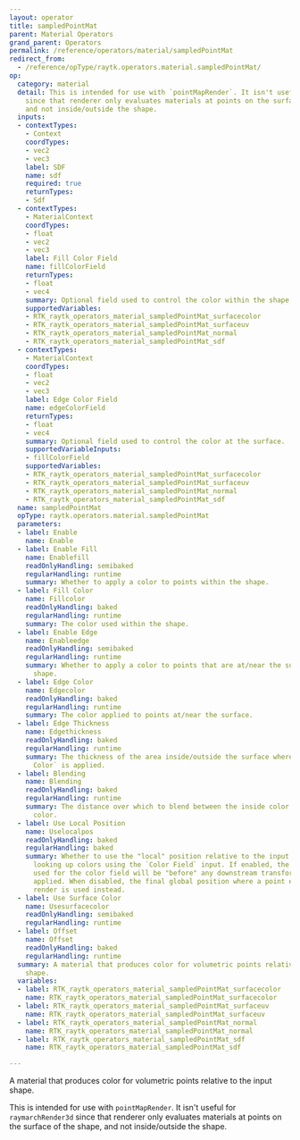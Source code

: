 ```yaml
---
layout: operator
title: sampledPointMat
parent: Material Operators
grand_parent: Operators
permalink: /reference/operators/material/sampledPointMat
redirect_from:
  - /reference/opType/raytk.operators.material.sampledPointMat/
op:
  category: material
  detail: This is intended for use with `pointMapRender`. It isn't useful for `raymarchRender3d`
    since that renderer only evaluates materials at points on the surface of the shape,
    and not inside/outside the shape.
  inputs:
  - contextTypes:
    - Context
    coordTypes:
    - vec2
    - vec3
    label: SDF
    name: sdf
    required: true
    returnTypes:
    - Sdf
  - contextTypes:
    - MaterialContext
    coordTypes:
    - float
    - vec2
    - vec3
    label: Fill Color Field
    name: fillColorField
    returnTypes:
    - float
    - vec4
    summary: Optional field used to control the color within the shape.
    supportedVariables:
    - RTK_raytk_operators_material_sampledPointMat_surfacecolor
    - RTK_raytk_operators_material_sampledPointMat_surfaceuv
    - RTK_raytk_operators_material_sampledPointMat_normal
    - RTK_raytk_operators_material_sampledPointMat_sdf
  - contextTypes:
    - MaterialContext
    coordTypes:
    - float
    - vec2
    - vec3
    label: Edge Color Field
    name: edgeColorField
    returnTypes:
    - float
    - vec4
    summary: Optional field used to control the color at the surface.
    supportedVariableInputs:
    - fillColorField
    supportedVariables:
    - RTK_raytk_operators_material_sampledPointMat_surfacecolor
    - RTK_raytk_operators_material_sampledPointMat_surfaceuv
    - RTK_raytk_operators_material_sampledPointMat_normal
    - RTK_raytk_operators_material_sampledPointMat_sdf
  name: sampledPointMat
  opType: raytk.operators.material.sampledPointMat
  parameters:
  - label: Enable
    name: Enable
  - label: Enable Fill
    name: Enablefill
    readOnlyHandling: semibaked
    regularHandling: runtime
    summary: Whether to apply a color to points within the shape.
  - label: Fill Color
    name: Fillcolor
    readOnlyHandling: baked
    regularHandling: runtime
    summary: The color used within the shape.
  - label: Enable Edge
    name: Enableedge
    readOnlyHandling: semibaked
    regularHandling: runtime
    summary: Whether to apply a color to points that are at/near the surface of the
      shape.
  - label: Edge Color
    name: Edgecolor
    readOnlyHandling: baked
    regularHandling: runtime
    summary: The color applied to points at/near the surface.
  - label: Edge Thickness
    name: Edgethickness
    readOnlyHandling: baked
    regularHandling: runtime
    summary: The thickness of the area inside/outside the surface where the `Edge
      Color` is applied.
  - label: Blending
    name: Blending
    readOnlyHandling: baked
    regularHandling: runtime
    summary: The distance over which to blend between the inside color and the edge
      color.
  - label: Use Local Position
    name: Uselocalpos
    readOnlyHandling: baked
    regularHandling: baked
    summary: Whether to use the "local" position relative to the input shape when
      looking up colors using the `Color Field` input. If enabled, the coordinates
      used for the color field will be "before" any downstream transformations are
      applied. When disabled, the final global position where a point ends up in the
      render is used instead.
  - label: Use Surface Color
    name: Usesurfacecolor
    readOnlyHandling: semibaked
    regularHandling: runtime
  - label: Offset
    name: Offset
    readOnlyHandling: baked
    regularHandling: runtime
  summary: A material that produces color for volumetric points relative to the input
    shape.
  variables:
  - label: RTK_raytk_operators_material_sampledPointMat_surfacecolor
    name: RTK_raytk_operators_material_sampledPointMat_surfacecolor
  - label: RTK_raytk_operators_material_sampledPointMat_surfaceuv
    name: RTK_raytk_operators_material_sampledPointMat_surfaceuv
  - label: RTK_raytk_operators_material_sampledPointMat_normal
    name: RTK_raytk_operators_material_sampledPointMat_normal
  - label: RTK_raytk_operators_material_sampledPointMat_sdf
    name: RTK_raytk_operators_material_sampledPointMat_sdf

---
```



A material that produces color for volumetric points relative to the input shape.

This is intended for use with `pointMapRender`. It isn't useful for `raymarchRender3d` since that renderer only evaluates materials at points on the surface of the shape, and not inside/outside the shape.